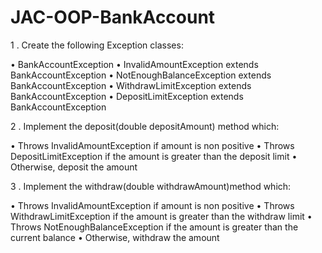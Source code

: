 # JAC-OOP-BankAccount

1 .  Create the following Exception classes:
 
• BankAccountException
• InvalidAmountException extends BankAccountException
• NotEnoughBalanceException extends BankAccountException
• WithdrawLimitException extends BankAccountException
• DepositLimitException extends BankAccountException
 
2 .  Implement the deposit(double depositAmount) method which:
 
• Throws InvalidAmountException if amount is non positive
• Throws DepositLimitException if the amount is greater than the deposit limit
• Otherwise, deposit the amount
 
3 .  Implement the withdraw(double withdrawAmount)method which:
 
• Throws InvalidAmountException if amount is non positive
• Throws WithdrawLimitException if the amount is greater than the withdraw limit
• Throws NotEnoughBalanceException if the amount is greater than the current balance
• Otherwise, withdraw the amount